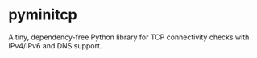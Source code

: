 # pyminitcp
A tiny, dependency-free Python library for TCP connectivity checks with IPv4/IPv6 and DNS support.

